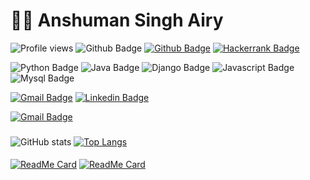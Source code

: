 # :man_technologist: Anshuman Singh Airy

![Profile views](https://gpvc.arturio.dev/anshumanairy)
![Github Badge](https://img.shields.io/badge/-Fullstack%20Software%20Developer-grey?style=flat&logoColor=white)
[![Github Badge](https://img.shields.io/badge/-Arctic%20Code%20Vault%20Contributor-Black?style=flat&logo=reverbnation&logoColor=white&link=https://github.com/anshumanairy)](https://github.com/anshumanairy)
[![Hackerrank Badge](https://img.shields.io/badge/-Hackerrank-success?style=flat&logo=Hackerrank&logoColor=white&link=https://www.hackerrank.com/Anshuman_Airy)](https://www.hackerrank.com/Anshuman_Airy)

![Python Badge](https://img.shields.io/badge/-Python-blue?style=flat&logo=Python&logoColor=white)
![Java Badge](https://img.shields.io/badge/-Java-blue?style=flat&logo=Java&logoColor=white)
![Django Badge](https://img.shields.io/badge/-Django-blue?style=flat&logo=Django&logoColor=white)
![Javascript Badge](https://img.shields.io/badge/-Javascript-blue?style=flat&logo=Javascript&logoColor=white)
![Mysql Badge](https://img.shields.io/badge/-Mysql-blue?style=flat&logo=Mysql&logoColor=white)

[![Gmail Badge](https://img.shields.io/badge/-Gmail-c14438?style=flat&logo=Gmail&logoColor=white&link=mailto:anshuman.airy04@gmail.com)](mailto:anshuman.airy04@gmail.com)
[![Linkedin Badge](https://img.shields.io/badge/-LinkedIn-blue?style=flat&logo=Linkedin&logoColor=white&link=https://www.linkedin.com/in/anshuman-airy//)](https://www.linkedin.com/in/anshuman-airy/)

[![Gmail Badge](https://img.shields.io/badge/-QUIKR-green?style=flat&logo=Facebook&logoColor=white&link=mailto:anshuman.airy04@gmail.com)](mailto:anshuman.airy04@gmail.com)

###
![GitHub stats](https://github-readme-stats.vercel.app/api?username=anshumanairy&count_private=true&show_icons=true&hide=contribs)
[![Top Langs](https://github-readme-stats.vercel.app/api/top-langs/?username=anshumanairy&hide=jupyter%20notebook&layout=compact)](https://github.com/anshumanairy/github-readme-stats)

####
[![ReadMe Card](https://github-readme-stats.vercel.app/api/pin/?username=anshumanairy&repo=penta6)](https://github.com/anshumanairy/penta6)
[![ReadMe Card](https://github-readme-stats.vercel.app/api/pin/?username=anshumanairy&repo=Sprint-Management)](https://github.com/anshumanairy/Sprint-Management)

